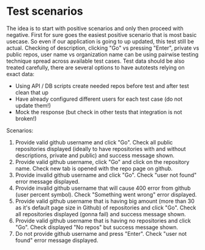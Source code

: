 # Test scenarios

The idea is to start with positive scenarios and only then proceed with negative.
First for sure goes the easiest positive scenario that is most basic usecase.
So even if our application is going to up updated, this test still be actual.
Checking of description, clicking "Go" vs pressing "Enter", private vs public repos, user name vs organization name can be using pairwise testing technique spread across available test cases.
Test data should be also treated carefully, there are several options to have autotests relying on exact data:
* Using API / DB scripts create needed repos before test and after test clean that up
* Have already configured different users for each test case (do not update them!)
* Mock the response (but check in other tests that integration is not broken!)

Scenarios:
1. Provide valid github username and click "Go". 
Check all public repositories displayed (ideally to have repositories with and without descriptions, private and public) and success message shown.
2. Provide valid github username, click "Go" and click on the repository name.
Check new tab is opened with the repo page on github.
3. Provide invalid github username and click "Go".
Check "user not found" error message displayed.
4. Provide invalid github username that will cause 400 error from github (user percent symbol).
Check "Something went wrong" error displayed.
5. Provide valid github username that is having big amount (more than 30 as it's default page size in Github) of repositories and click "Go".
Check all repositories displayed (gonna fail) and success message shown.
6. Provide valid github username that is having no repositories and click "Go".
Check displayed "No repos" but success message shown.
7. Do not provide github username and press "Enter".
Check "user not found" error message displayed.